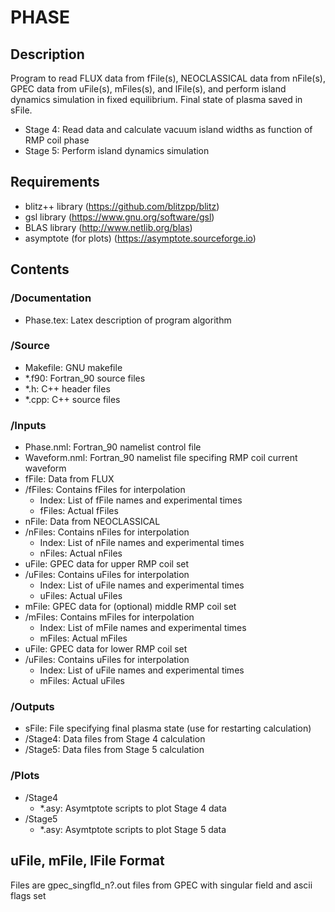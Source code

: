 # PHASE

## Description
 
 Program to read FLUX data from fFile(s), NEOCLASSICAL data from nFile(s), GPEC data from uFile(s), mFiles(s), and lFile(s), 
 and perform island dynamics simulation in fixed equilibrium. Final state of plasma saved in sFile.
 - Stage 4:
	  Read data and calculate vacuum island widths as function of RMP coil phase
 - Stage 5:
	  Perform island dynamics simulation

## Requirements

   - blitz++ library (https://github.com/blitzpp/blitz)
   - gsl library (https://www.gnu.org/software/gsl)
   - BLAS library (http://www.netlib.org/blas)
   - asymptote (for plots) (https://asymptote.sourceforge.io)	
   
## Contents

### /Documentation

- Phase.tex: Latex description of program algorithm
	  
### /Source

- Makefile: GNU makefile
- *.f90: Fortran_90 source files
- *.h: C++ header files
- *.cpp: C++ source files
	 
### /Inputs

- Phase.nml: Fortran_90 namelist control file
- Waveform.nml: Fortran_90 namelist file specifing RMP coil current waveform
- fFile: Data from FLUX
- /fFiles: Contains fFiles for interpolation
  - Index: List of fFile names and experimental times
  - fFiles: Actual fFiles
- nFile: Data from NEOCLASSICAL
- /nFiles: Contains nFiles for interpolation
  - Index: List of nFile names and experimental times
  - nFiles: Actual nFiles
- uFile: GPEC data for upper RMP coil set
- /uFiles: Contains uFiles for interpolation
  - Index: List of uFile names and experimental times
  - uFiles: Actual uFiles
- mFile: GPEC data for (optional) middle RMP coil set
- /mFiles: Contains mFiles for interpolation
  - Index: List of mFile names and experimental times
  - mFiles: Actual mFiles
- uFile: GPEC data for lower RMP coil set
- /uFiles: Contains uFiles for interpolation
  - Index: List of uFile names and experimental times
  - mFiles: Actual uFiles
	  
### /Outputs

- sFile: File specifying final plasma state (use for restarting calculation)
- /Stage4: Data files from Stage 4 calculation
- /Stage5: Data files from Stage 5 calculation
	  
### /Plots

- /Stage4
  - *.asy: Asymtptote scripts to plot Stage 4 data	
- /Stage5
  - *.asy: Asymtptote scripts to plot Stage 5 data		

## uFile, mFile, lFile Format

 Files are gpec_singfld_n?.out files from GPEC with
 singular field and ascii flags set
